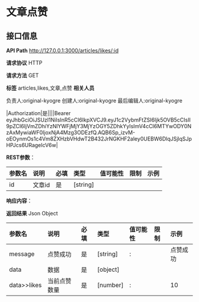 # 文章点赞
## 接口信息

**API Path**
http://127.0.0.1:3000/articles/likes/:id

**请求协议**
HTTP

**请求方法**
GET

**标签**
articles,likes,文章,点赞
**相关人员**

负责人:original-kyogre
创建人:original-kyogre
最后编辑人:original-kyogre

|Authorization|是||||Bearer eyJhbGciOiJSUzI1NiIsInR5cCI6IkpXVCJ9.eyJ1c2VybmFtZSI6Ijk5OVB5cCIsIl9pZCI6IjVmZDhiYzNlYWFjMjY3MjYzOGY5ZDhkYyIsImV4cCI6MTYwODY0NzAxMywiaWF0IjoxNjA4Mzg3ODEzfQ.AQB6Sp_izvM-oEOynmOs1c4Vm8ZXHzbVHdwT2B432JrNGKHF2aley0UEBW6DlqJSjlqSJpHPJcs6URageIcV6w|

**REST参数**：

| 参数名  | 说明 | 必填 | 类型 | 值可能性 | 限制 | 示例 |
| :------------ | :------------ | :------------ | :------------ | :------------ | :------------ | :------------ |
|id|文章id|是|[string]| || |
**响应内容**：

**返回结果**
Json
Object

| 参数名  | 说明 | 必填 | 类型 | 值可能性 | 限制 | 示例 |
| :------------ | :------------ | :------------ | :------------ | :------------ | :------------ | :------------ |
|message|点赞成功|是|[string]|:||点赞成功|
|data|数据|是|[object]| || |
|data>>likes|当前点赞数量|是|[number]|:||10|
